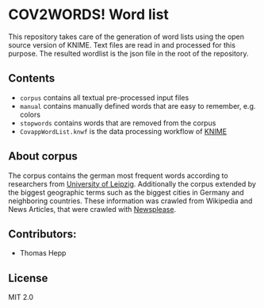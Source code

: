 # COV2WORDS! Word list

This repository takes care of the generation of word lists using the open source version of KNIME. Text files are read in and processed for this purpose. The resulted wordlist is the json file in the root of the repository.

## Contents

- `corpus` contains all textual pre-processed input files
- `manual` contains manually defined words that are easy to remember, e.g. colors
- `stopwords` contains words that are removed from the corpus
- `CovappWordList.knwf` is the data processing workflow of [KNIME](https://www.knime.com/)

## About corpus

The corpus contains the german most frequent words according to researchers from [University of Leipzig](https://web.archive.org/web/20090909075401/http://wortschatz.uni-leipzig.de/Papers/top10000de.txt).
Additionally the corpus extended by the biggest geographic terms such as the biggest cities in Germany and neighboring countries.
These information was crawled from Wikipedia and News Articles, that were crawled with [Newsplease](https://github.com/fhamborg/news-please/wiki/user-guide).

## Contributors:

- Thomas Hepp

## License

MIT 2.0
